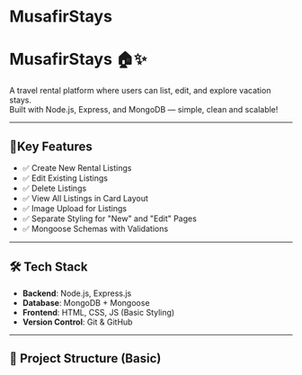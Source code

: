 # MusafirStays
# MusafirStays 🏠✨

A travel rental platform where users can list, edit, and explore vacation stays.  
Built with Node.js, Express, and MongoDB — simple, clean and scalable!

---

## 🚀Key Features

- ✅ Create New Rental Listings
- ✅ Edit Existing Listings
- ✅ Delete Listings
- ✅ View All Listings in Card Layout
- ✅ Image Upload for Listings
- ✅ Separate Styling for "New" and "Edit" Pages
- ✅ Mongoose Schemas with Validations

---

## 🛠️ Tech Stack

- **Backend**: Node.js, Express.js
- **Database**: MongoDB + Mongoose
- **Frontend**: HTML, CSS, JS (Basic Styling)
- **Version Control**: Git & GitHub

---

## 📁 Project Structure (Basic)

